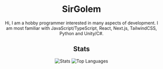 <div align='center'>

# SirGolem
  
Hi, I am a hobby programmer interested in many aspects of development. I am most familiar with JavaScript/TypeScript, React, Next.js, TailwindCSS, Python and Unity/C#.
  
## Stats

![Stats](https://github-readme-stats.vercel.app/api?username=sirgolem&theme=synthwave)
![Top Languages](https://github-readme-stats.vercel.app/api/top-langs/?username=sirgolem&layout=compact&theme=synthwave)

